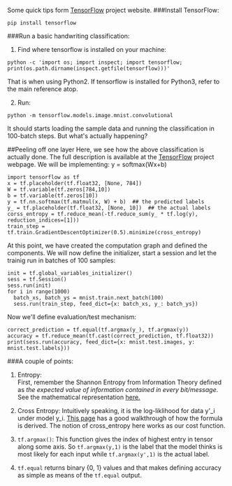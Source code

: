 Some quick tips form [TensorFlow](https://www.tensorflow.org/get_started/os_setup) project website.
###Install TensorFlow:   
```
pip install tensorflow
```

###Run a basic handwriting classification:   
1. Find where tensorflow is installed on your machine:   
```
python -c 'import os; import inspect; import tensorflow; print(os.path.dirname(inspect.getfile(tensorflow)))'
```
That is when using Python2. If tensorflow is installed for Python3, refer to the main reference atop.

2. Run:   
```
python -m tensorflow.models.image.mnist.convolutional
```

It should starts loading the sample data and running the classification in 100-batch steps. But what's actually happening?

##Peeling off one layer
Here, we see how the above classification is actually done. The full description is available at the [TensorFlow](https://www.tensorflow.org/tutorials/mnist/beginners/) project webpage.
We will be implementing:  y = softmax(Wx+b)

```
import tensorflow as tf
x = tf.placeholder(tf.float32, [None, 784])
W = tf.variable(tf.zeros[784,10])
b = tf.variable(tf.zeros[10])
y = tf.nn.softmax(tf.matmul(x, W) + b)  ## the predicted labels
y_ = tf.placeholder(tf.float32, [None, 10])  ## the actual labels
corss_entropy = tf.reduce_mean(-tf.reduce_sum(y_ * tf.log(y), reduction_indices=[1]))
train_step = tf.train.GradientDescentOptimizer(0.5).minimize(cross_entropy)
```
At this point, we have created the computation graph and defined the components. We will now define the initializer, start a session and let the trainig run in batches of 100 samples:

```
init = tf.global_variables_initializer()
sess = tf.Session()
sess.run(init)
for i in range(1000)
  batch_xs, batch_ys = mnist.train.next_batch(100)
  sess.run(train_step, feed_dict={x: batch_xs, y_: batch_ys})
```
Now we'll define evaluation/test mechanism:
```
correct_prediction = tf.equal(tf.argmax(y_), tf.argmax(y))
accuracy = tf.reduce_mean(tf.cast(correct_prediction, tf.float32))
print(sess.run(accuracy, feed_dict={x: mnist.test.images, y: mnist.test.labels}))
```

###A couple of points:
1. Entropy:   
  First, remember the Shannon Entropy from Information Theory defined as _the expected value of information contained in every bit/message_. See the mathematical representation [here.](https://en.wikipedia.org/wiki/Entropy_(information_theory)#Definition) 
2. Cross Entropy:
  Intuitively speaking, it is the log-liklihood for data y'_i under model y_i. [This page](http://datascience.stackexchange.com/questions/9302/the-cross-entropy-error-function-in-neural-networks) has a good walkthrough of how the formula is derived. 
  The notion of cross_entropy here works as our cost function.    

3. `tf.argmax()`: This function gives the index of highest entry in tensor along some axis. So `tf.argmax(y,1)` is the label that the model thinks is most likely for each input while `tf.argmax(y',1)` is the actual label.

4. `tf.equal` returns binary {0, 1} values and that makes defining accuracy as simple as means of the `tf.equal` output. 
